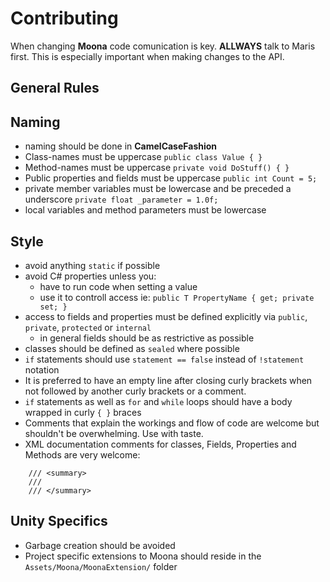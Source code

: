 # Contributing

When changing **Moona** code comunication is key. **ALLWAYS** talk to Maris first. This is especially important when making changes to the API.

## General Rules

## Naming

- naming should be done in **CamelCaseFashion**
- Class-names must be uppercase `public class Value { }`
- Method-names must be uppercase `private void DoStuff() { }`
- Public properties and fields must be uppercase `public int Count = 5;`
- private member variables must be lowercase and be preceded a underscore `private float _parameter = 1.0f;`
- local variables and method parameters must be lowercase

## Style

- avoid anything `static` if possible
- avoid C# properties unless you:
	- have to run code when setting a value
	- use it to controll access ie: `public T PropertyName { get; private set; }`
- access to fields and properties must be defined explicitly via `public`, `private`, `protected` or `internal`
	- in general fields should be as restrictive as possible
- classes should be defined as `sealed` where possible
- `if` statements should use `statement == false` instead of `!statement` notation
- It is preferred to have an empty line after closing curly brackets when not followed by another curly brackets or a comment.
- `if` statements as well as `for` and `while` loops should have a body wrapped in curly `{ }` braces
- Comments that explain the workings and flow of code are welcome but shouldn't be overwhelming. Use with taste.
- XML documentation comments for classes, Fields, Properties and Methods are very welcome:
```
	/// <summary>
	///
	/// </summary>
```
## Unity Specifics

- Garbage creation should be avoided
- Project specific extensions to Moona should reside in the `Assets/Moona/MoonaExtension/` folder